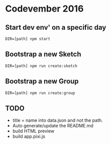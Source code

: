 # Codevember 2016

## Start dev env' on a specific day

`DIR=[path] npm start`

## Bootstrap a new Sketch

`DIR=[path] npm run create:sketch`

## Bootstrap a new Group

`DIR=[path] npm run create:group`

## TODO

- title = name into data.json and not the path.
- Auto generate/update the README.md
- build HTML preview
- build app.pixi.js
